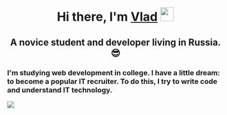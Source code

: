 <h1 align="center">Hi there, I'm <a href="https://github.com/Siberik" target="_blank">Vlad</a> 
<img src="https://github.com/blackcater/blackcater/raw/main/images/Hi.gif" height="32"/></h1>
<h2 align="center">A novice student and developer living in Russia.😎</h3>
<h3 aligin="left"> I'm studying web development in college. I have a little dream: to become a popular IT recruiter. To do this, I try to write code and understand IT technology.</h3>



![](https://github-profile-summary-cards.vercel.app/api/cards/profile-details?username=Siberik&theme=solarized_dark)
